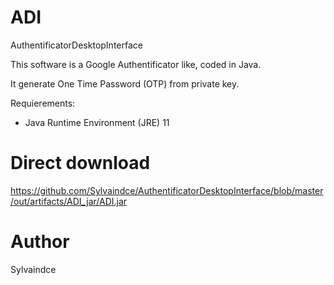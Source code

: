 # ADI
AuthentificatorDesktopInterface

This software is a Google Authentificator like, coded in Java.

It generate One Time Password (OTP) from private key.

Requierements:
- Java Runtime Environment (JRE) 11

# Direct download
https://github.com/Sylvaindce/AuthentificatorDesktopInterface/blob/master/out/artifacts/ADI_jar/ADI.jar

# Author
Sylvaindce
